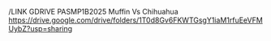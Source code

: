 /LINK GDRIVE PASMP1B2025
Muffin Vs Chihuahua
https://drive.google.com/drive/folders/1T0d8Gv6FKWTGsgY1iaM1rfuEeVFMUybZ?usp=sharing
